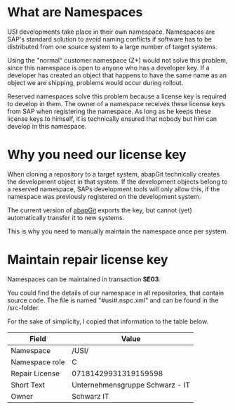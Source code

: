 <!-- Links used on this page (Declaration) -->
[ABAP_GIT_NAMESPACES]: https://docs.abapgit.org/ref-namespaces.html


# What are Namespaces
USI developments take place in their own namespace. Namespaces are SAP's standard solution to avoid naming conflicts if software has to be distributed from one source system to a large number of target systems.

Using the "normal" customer namespace (Z*) would not solve this problem, since this namespace is open to anyone who has a developer key. If a developer has created an object that happens to have the same name as an object we are shipping, problems would occur during rollout.

Reserved namespaces solve this problem because a license key is required to develop in them. The owner of a namespace receives these license keys from SAP when registering the namespace. As long as he keeps these license keys to himself, it is technically ensured that nobody but him can develop in this namespace.

# Why you need our license key
When cloning a repository to a target system, abapGit technically creates the development object in that system. If the development objects belong to a reserved namespace, SAPs development tools will only allow this, if the namespace was previously registered on the development system.

The current version of [abapGit][ABAP_GIT_NAMESPACES] exports the key, but cannot (yet) automatically transfer it to new systems.

This is why you need to manually maintain the namespace once per system.

# Maintain repair license key
Namespaces can be maintained in transaction **SE03**.

You could find the details of our namespace in all repositories, that contain source code. 
The file is named "#usi#.nspc.xml" and can be found in the /src-folder.

For the sake of simplicity, I copied that information to the table below.


| Field          | Value                           |
| -------------- | ------------------------------- |
| Namespace      | /USI/                           |
| Namespace role | C                               |
| Repair License | 07181429931319159598            |
| Short Text     | Unternehmensgruppe Schwarz - IT |
| Owner          | Schwarz IT                      |
